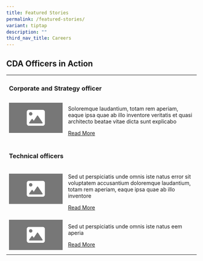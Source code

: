 ```yaml
---
title: Featured Stories
permalink: /featured-stories/
variant: tiptap
description: ""
third_nav_title: Careers
---
```

<h2>CDA Officers in Action</h2>
<table style="minWidth: 50px">
<colgroup>
<col>
<col>
</colgroup>
<tbody>
<tr>
<td rowspan="1" colspan="2">
<h3>Corporate and Strategy officer</h3>
</td>
</tr>
<tr>
<td rowspan="1" colspan="1">
<div class="isomer-image-wrapper">
<img style="width: 100%" height="auto" width="100%" alt="" src="/images/16_9.png">
</div>
<p></p>
</td>
<td rowspan="1" colspan="1">
<p>Soloremque laudantium, totam rem aperiam, eaque ipsa quae ab illo inventore
veritatis et quasi architecto beatae vitae dicta sunt explicabo</p>
<p><a href="/" rel="noopener noreferrer nofollow" target="_blank">Read More</a>
</p>
</td>
</tr>
<tr>
<td rowspan="1" colspan="2">
<p></p>
<h3>Technical officers</h3>
</td>
</tr>
<tr>
<td rowspan="1" colspan="1">
<div class="isomer-image-wrapper">
<img style="width: 100%" height="auto" width="100%" alt="" src="/images/16_9.png">
</div>
<p></p>
</td>
<td rowspan="1" colspan="1">
<p>Sed ut perspiciatis unde omnis iste natus error sit voluptatem accusantium
doloremque laudantium, totam rem aperiam, eaque ipsa quae ab illo inventore</p>
<p><a href="/" rel="noopener noreferrer nofollow" target="_blank">Read More</a>
</p>
</td>
</tr>
<tr>
<td rowspan="1" colspan="1">
<div class="isomer-image-wrapper">
<img style="width: 100%" height="auto" width="100%" alt="" src="/images/16_9.png">
</div>
</td>
<td rowspan="1" colspan="1">
<p>Sed ut perspiciatis unde omnis iste natus eem aperia</p>
<p><a href="/" rel="noopener noreferrer nofollow" target="_blank">Read More</a>
</p>
</td>
</tr>
</tbody>
</table>
<h3></h3>
<p></p>